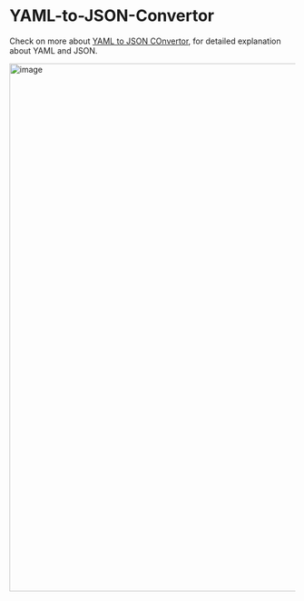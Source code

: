 # YAML-to-JSON-Convertor

Check on more about [YAML to JSON COnvertor](https://techfincast.in/yaml-to-json-convertor-online/), for detailed explanation about YAML and JSON.

<img width="929" alt="image" src="https://github.com/user-attachments/assets/0d60d8f0-495b-414a-a70b-9b27335cb3ac" />

